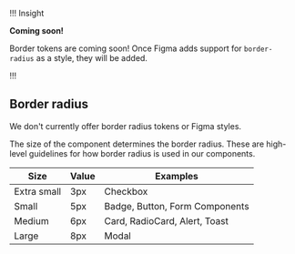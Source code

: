 !!! Insight

**Coming soon!**

Border tokens are coming soon! Once Figma adds support for `border-radius` as a style, they will be added.

!!!

## Border radius

We don't currently offer border radius tokens or Figma styles.

The size of the component determines the border radius. These are high-level guidelines for how border radius is used in our components.

| Size        | Value | Examples                       |
| ----------- | ----- | ------------------------------ |
| Extra small | 3px   | Checkbox                       |
| Small       | 5px   | Badge, Button, Form Components |
| Medium      | 6px   | Card, RadioCard, Alert, Toast  |
| Large       | 8px   | Modal                          |
